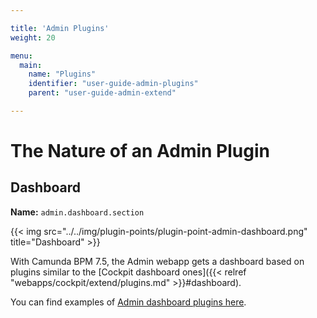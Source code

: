 ```yaml
---

title: 'Admin Plugins'
weight: 20

menu:
  main:
    name: "Plugins"
    identifier: "user-guide-admin-plugins"
    parent: "user-guide-admin-extend"

---
```

# The Nature of an Admin Plugin


## Dashboard

**Name:** `admin.dashboard.section`

{{< img src="../../img/plugin-points/plugin-point-admin-dashboard.png" title="Dashboard" >}}

With Camunda BPM 7.5, the Admin webapp gets a dashboard based on plugins similar to the [Cockpit dashboard ones]({{< relref "webapps/cockpit/extend/plugins.md" >}}#dashboard).

You can find examples of [Admin dashboard plugins here](https://github.com/camunda/camunda-bpm-webapp/tree/master/ui/admin/plugins/base/app/views/dashboard).